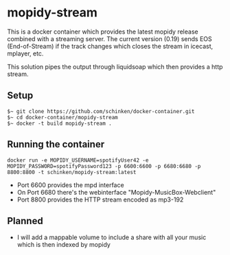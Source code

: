# mopidy-stream

This is a docker container which provides the latest mopidy release combined with a streaming server. The current version (0.19) sends EOS (End-of-Stream) if the track changes which closes the stream in icecast, mplayer, etc. 

This solution pipes the output through liquidsoap which then provides a http stream.

## Setup

```
$~ git clone https://github.com/schinken/docker-container.git
$~ cd docker-container/mopidy-stream
$~ docker -t build mopidy-stream .
```

## Running the container

```
docker run -e MOPIDY_USERNAME=spotifyUser42 -e MOPIDY_PASSWORD=spotifyPassword123 -p 6600:6600 -p 6680:6680 -p 8800:8800 -t schinken/mopidy-stream:latest
```

* Port 6600 provides the mpd interface
* On Port 6680 there's the webinterface "Mopidy-MusicBox-Webclient"
* Port 8800 provides the HTTP stream encoded as mp3-192


## Planned

* I will add a mappable volume to include a share with all your music which is then indexed by mopidy
